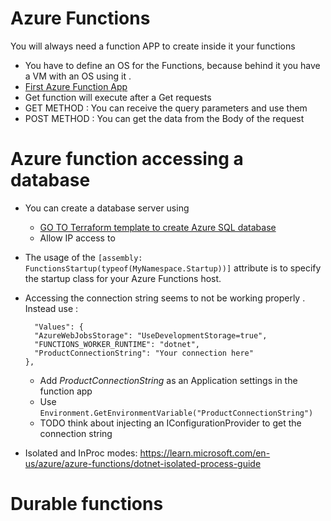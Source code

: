 # Azure Functions

 You will always need a function APP to create inside it your functions

- You have to define an OS for the Functions, because behind it you have a VM with an OS
  using it .
- [First Azure Function App](./1_Apps/FunctionAz204)
- Get function will execute after a Get requests
- GET METHOD : You can receive the query parameters and use them
- POST METHOD : You can get the data from the Body of the request

# Azure function accessing a database

- You can create a database server using
  - [GO TO Terraform template to create Azure SQL database](./0_Scripts/0_Terraform/2_AzureSqlDb/main.tf)
  - Allow IP access to 
- The usage of the ```[assembly: FunctionsStartup(typeof(MyNamespace.Startup))]``` attribute is to specify the startup class for your Azure Functions host.
- Accessing the connection string seems to not be working properly . Instead use :
  ```
    "Values": {
    "AzureWebJobsStorage": "UseDevelopmentStorage=true",
    "FUNCTIONS_WORKER_RUNTIME": "dotnet",
    "ProductConnectionString": "Your connection here"
  },
  ```
  - Add *ProductConnectionString* as an Application settings in the function app
  - Use ``` Environment.GetEnvironmentVariable("ProductConnectionString") ```
  - TODO think about injecting an IConfigurationProvider to get the connection string
  

- Isolated and InProc modes: https://learn.microsoft.com/en-us/azure/azure-functions/dotnet-isolated-process-guide

# Durable functions 
